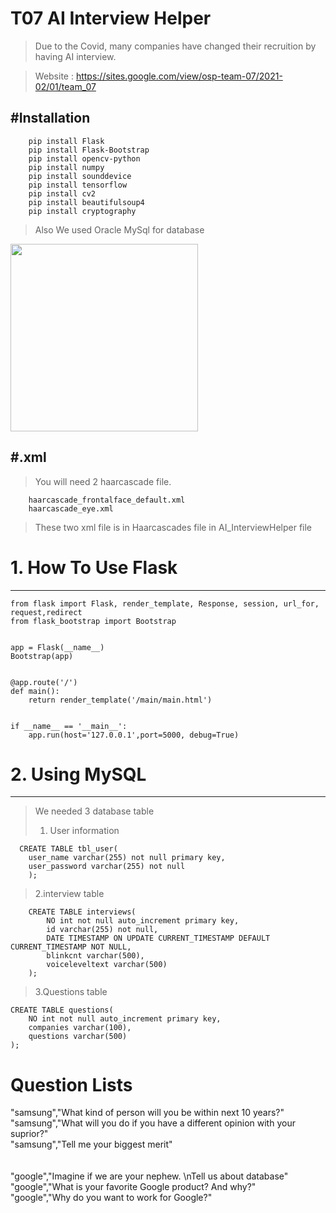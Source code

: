 # T07 AI Interview Helper

> Due to the Covid, many companies have changed their recruition by having AI interview.

> Website : https://sites.google.com/view/osp-team-07/2021-02/01/team_07

## #Installation

```
    pip install Flask
    pip install Flask-Bootstrap
    pip install opencv-python
    pip install numpy
    pip install sounddevice
    pip install tensorflow
    pip install cv2
    pip install beautifulsoup4
    pip install cryptography
```

> Also We used Oracle MySql for database

<img src="https://user-images.githubusercontent.com/93374409/144154665-89458a8b-9ff9-4299-9117-794a5d3d0d06.png" width="300" height="auto">

## #.xml

> You will need 2 haarcascade file.

```
    haarcascade_frontalface_default.xml
    haarcascade_eye.xml
```

> These two xml file is in Haarcascades file in AI_InterviewHelper file

# 1. How To Use Flask

---

```
from flask import Flask, render_template, Response, session, url_for, request,redirect
from flask_bootstrap import Bootstrap


app = Flask(__name__)
Bootstrap(app)


@app.route('/')
def main():
    return render_template('/main/main.html')


if __name__ == '__main__':
    app.run(host='127.0.0.1',port=5000, debug=True)
```

# 2. Using MySQL

---

> We needed 3 database table
>
> 1.  User information

```
  CREATE TABLE tbl_user(
    user_name varchar(255) not null primary key,
    user_password varchar(255) not null
    );
```

> 2.interview table

```
    CREATE TABLE interviews(
        NO int not null auto_increment primary key,
        id varchar(255) not null,
        DATE TIMESTAMP ON UPDATE CURRENT_TIMESTAMP DEFAULT CURRENT_TIMESTAMP NOT NULL,
        blinkcnt varchar(500),
        voiceleveltext varchar(500)
    );
```

> 3.Questions table

    CREATE TABLE questions(
        NO int not null auto_increment primary key,
        companies varchar(100),
        questions varchar(500)
    );

# Question Lists

"samsung","What kind of person will you be within next 10 years?" <br/>
"samsung","What will you do if you have a different opinion with your suprior?" <br/>
"samsung","Tell me your biggest merit"<br/>
<br/><br/>
"google","Imagine if we are your nephew. \nTell us about database" <br/>
"google","What is your favorite Google product? And why?" <br/>
"google","Why do you want to work for Google?"<br/>
